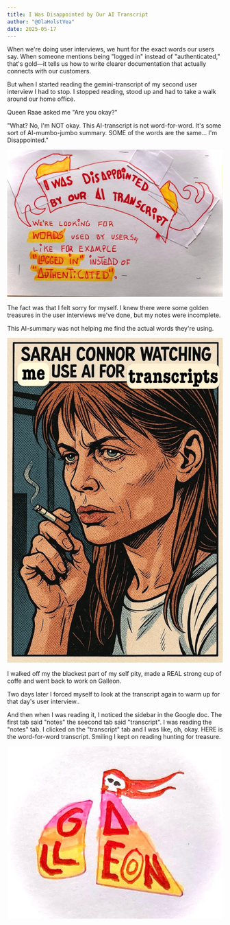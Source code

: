 ```yaml
---
title: I Was Disappointed by Our AI Transcript
author: "@OlaHolstVea"
date: 2025-05-17
---
```


When we're doing user interviews, we hunt for the exact words our users say. When someone mentions being "logged in" instead of "authenticated," that's gold—it tells us how to write clearer documentation that actually connects with our customers.


But when I started reading the gemini-transcript of my second user interview I had to stop. I stopped reading, stood up and had to take a walk around our home office.

Queen Raae asked me "Are you okay?"

"What? No, I'm NOT okay. This AI-transcript is not word-for-word. It's some sort of AI-mumbo-jumbo summary. SOME of the words are the same... I'm Disappointed."

![disapointed by ai-transcript](./galleon-disapointed-ai-transcript.jpeg)


The fact was that I felt sorry for myself. I knew there were some golden treasures in the user interviews we've done, but my notes were incomplete.

This AI-summary was not helping me find the actual words they're using.

![Sara Connor AI smoking](./meme-sara-connor-transcript.jpeg)

I walked off my the blackest part of my self pity, made a REAL strong cup of coffe and went back to work on Galleon.

Two days later I forced myself to look at the transcript again to warm up for that day's user interview..

And then when I was reading it, I noticed the sidebar in the Google doc. The first tab said "notes" the seecond tab said "transcript". I was reading the "notes" tab. I clicked on the "transcript" tab and I was like, oh, okay. HERE is the
word-for-word transcript. Smiling I kept on reading hunting for treasure.

![Galleon rainbow sails](./galleon-03.jpeg)


